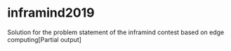 # inframind2019
Solution for the problem statement of the inframind contest based on edge computing[Partial output]

